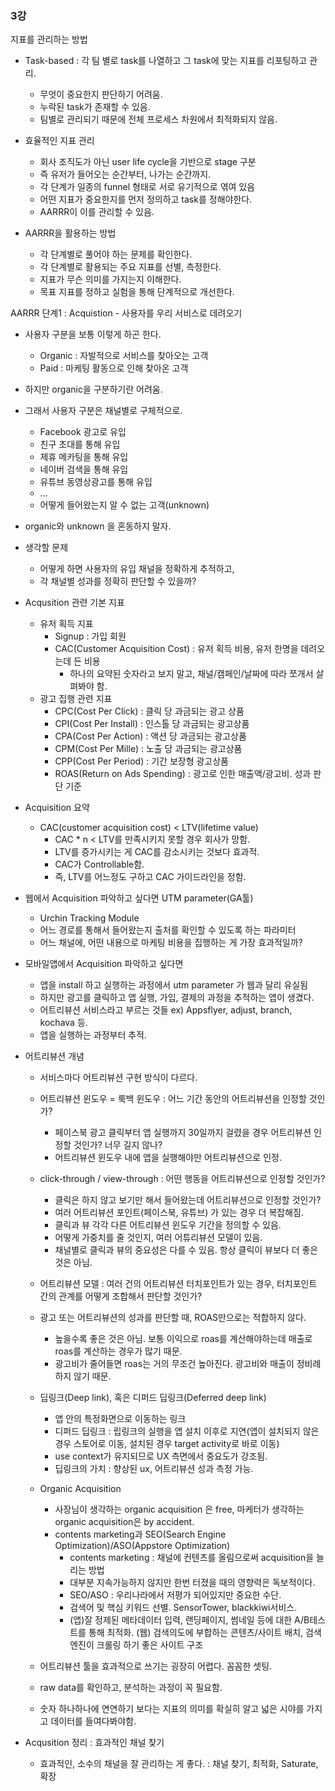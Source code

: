 ### 3강

지표를 관리하는 방법
- Task-based : 각 팀 별로 task를 나열하고 그 task에 맞는 지표를 리포팅하고 관리.
    - 무엇이 중요한지 판단하기 어려움. 
    - 누락된 task가 존재할 수 있음.
    - 팀별로 관리되기 때문에 전체 프로세스 차원에서 최적화되지 않음.

- 효율적인 지표 관리
    - 회사 조직도가 아닌 user life cycle을 기반으로 stage 구분
    - 즉 유저가 들어오는 순간부터, 나가는 순간까지.
    - 각 단계가 일종의 funnel 형태로 서로 유기적으로 엮여 있음
    - 어떤 지표가 중요한지를 먼저 정의하고 task를 정해야한다.
    - AARRR이 이를 관리할 수 있음.

- AARRR을 활용하는 방법
    - 각 단계별로 풀어야 하는 문제를 확인한다.
    - 각 단계별로 활용되는 주요 지표를 선별, 측정한다.
    - 지표가 무슨 의미를 가지는지 이해한다.
    - 목표 지표를 정하고 실험을 통해 단계적으로 개선한다.

AARRR 단계1 : Acquistion - 사용자를 우리 서비스로 데려오기
- 사용자 구분을 보통 이렇게 하곤 한다.
    - Organic : 자발적으로 서비스를 찾아오는 고객
    - Paid : 마케팅 활동으로 인해 찾아온 고객
- 하지만 organic을 구분하기란 어려움.
- 그래서 사용자 구분은 채널별로 구체적으로.
    - Facebook 광고로 유입
    - 친구 초대를 통해 유입
    - 제휴 메카팅을 통해 유입
    - 네이버 검색을 통해 유입
    - 유튜브 동영상광고를 통해 유입
    - ... 
    - 어떻게 들어왔는지 알 수 없는 고객(unknown)
- organic와 unknown 을 혼동하지 말자.
- 생각할 문제
    - 어떻게 하면 사용자의 유입 채널을 정확하게 추적하고,
    - 각 채널별 성과를 정확히 판단할 수 있을까?

- Acqusition 관련 기본 지표
    - 유저 획득 지표
        - Signup : 가입 회원
        - CAC(Customer Acquisition Cost) : 유저 획득 비용, 유저 한명을 데려오는데 든 비용
            - 하나의 요약된 숫자라고 보지 말고, 채널/캠페인/날짜에 따라 쪼개서 살펴봐야 함.
    - 광고 집행 관련 지표
        - CPC(Cost Per Click) : 클릭 당 과금되는 광고 상품
        - CPI(Cost Per Install) : 인스톨 당 과금되는 광고상품
        - CPA(Cost Per Action) : 액션 당 과금되는 광고상품
        - CPM(Cost Per Mille) : 노출 당 과금되는 광고상품
        - CPP(Cost Per Period) : 기간 보장형 광고상품
        - ROAS(Return on Ads Spending) : 광고로 인한 매출액/광고비. 성과 판단 기준

- Acquisition 요약
    - CAC(customer acquisition cost) < LTV(lifetime value)
        - CAC * n < LTV를 만족시키지 못할 경우 회사가 망함.
        - LTV를 증가시키는 게 CAC를 감소시키는 것보다 효과적. 
        - CAC가 Controllable함. 
        - 즉, LTV를 어느정도 구하고 CAC 가이드라인을 정함.

- 웹에서 Acquisition 파악하고 싶다면 UTM parameter(GA툴)
    - Urchin Tracking Module
    - 어느 경로를 통해서 들어왔는지 출처를 확인할 수 있도록 하는 파라미터
    - 어느 채널에, 어떤 내용으로 마케팅 비용을 집행하는 게 가장 효과적일까?

- 모바일앱에서 Acquisition 파악하고 싶다면
    - 앱을 install 하고 실행하는 과정에서 utm parameter 가 웹과 달리 유실됨
    - 하지만 광고를 클릭하고 앱 실행, 가입, 결제의 과정을 추적하는 앱이 생겼다. 
    - 어트리뷰션 서비스라고 부르는 것들 ex) Appsflyer, adjust, branch, kochava 등.
    - 앱을 실행하는 과정부터 추적.

- 어트리뷰션 개념
    - 서비스마다 어트리뷰션 구현 방식이 다르다.
    - 어트리뷰션 윈도우 = 룩백 윈도우 : 어느 기간 동안의 어트리뷰션을 인정할 것인가?
        - 페이스북 광고 클릭부터 앱 실행까지 30일까지 걸렸을 경우 어트리뷰션 인정할 것인가? 너무 길지 않나?
        - 어트리뷰션 윈도우 내에 앱을 실행해야만 어트리뷰션으로 인정.
    - click-through / view-through : 어떤 행동을 어트리뷰션으로 인정할 것인가?
        - 클릭은 하지 않고 보기만 해서 들어왔는데 어트리뷰션으로 인정할 것인가?
        - 여러 어트리뷰션 포인트(페이스북, 유튜브) 가 있는 경우 더 복잡해짐. 
        - 클릭과 뷰 각각 다른 어트리뷰션 윈도우 기간을 정의할 수 있음. 
        - 어떻게 가중치를 줄 것인지, 여러 어튜리뷰션 모델이 있음.
        - 채널별로 클릭과 뷰의 중요성은 다를 수 있음. 항상 클릭이 뷰보다 더 좋은 것은 아님. 
    - 어트리뷰션 모델 : 여러 건의 어트리뷰션 터치포인트가 있는 경우, 터치포인트 간의 관계를 어떻게 조합해서 판단할 것인가?
    - 광고 또는 어트리뷰션의 성과를 판단할 때, ROAS만으로는 적합하지 않다.
        - 높을수록 좋은 것은 아님. 보통 이익으로 roas를 계산해야하는데 매출로 roas를 계산하는 경우가 많기 때문.
        - 광고비가 줄어들면 roas는 거의 무조건 높아진다. 광고비와 매출이 정비례하지 않기 때문. 

    - 딥링크(Deep link), 혹은 디퍼드 딥링크(Deferred deep link)
        - 앱 안의 특정화면으로 이동하는 링크
        - 디퍼드 딥링크 : 립링크의 실행을 앱 설치 이후로 지연(앱이 설치되지 않은 경우 스토어로 이동, 설치된 경우 target activity로 바로 이동)
        - use context가 유지되므로 UX 측면에서 중요도가 강조됨. 
        - 딥링크의 가치 : 향상된 ux, 어트리뷰션 성과 측정 가능.

    - Organic Acquisition
        - 사장님이 생각하는 organic acquisition 은 free, 마케터가 생각하는 organic acquisition은 by accident.
        - contents marketing과 SEO(Search Engine Optimization)/ASO(Appstore Optimization)
            - contents marketing : 채널에 컨텐츠를 올림으로써 acquisition을 늘리는 방법
            - 대부분 지속가능하지 않지만 한번 터졌을 때의 영향력은 독보적이다. 
            - SEO/ASO : 우리나라에서 저평가 되어있지만 중요한 수단. 
            - 검색어 및 핵심 키워드 선별. SensorTower, blackkiwi서비스. 
            - (앱)잘 정제된 메타데이터 입력, 랜딩페이지, 썸네일 등에 대한 A/B테스트를 통해 최적화. (웹) 검색의도에 부합하는 콘텐츠/사이트 배치, 검색 엔진이 크롤링 하기 좋은 사이트 구조
    - 어트리뷰션 툴을 효과적으로 쓰기는 굉장히 어렵다. 꼼꼼한 셋팅. 
    - raw data를 확인하고, 분석하는 과정이 꼭 필요함. 
    - 숫자 하나하나에 연연하기 보다는 지표의 의미를 확실히 알고 넓은 시야를 가지고 데이터를 들여다봐야함.

- Acqusition 정리 : 효과적인 채널 찾기
    - 효과적인, 소수의 채널을 잘 관리하는 게 좋다. : 채널 찾기, 최적화, Saturate, 확장
